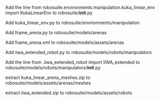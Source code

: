 Add the line
  from robosuite.environments.manipulation.kuka_linear_env import KukaLinearEnv
to robosuite/__init__.py

Add kuka_linear_env.py to robosuite/environments/manipulation

Add frame_arena.py to robosuite/models/arenas

Add frame_arena.xml to robosuite/models/assets/arenas

Add iiwa_extended_robot.py to robosuite/models/robots/manipulators

Add the line
  from .iiwa_extended_robot import IIWA_extended
to robosuite/models/robots/manipulators/__init__.py

extract kuka_linear_arena_meshes.zip to robosuite/models/assets/arenas/meshes

extract iiwa_extended.zip to robosuite/models/assets/robots
